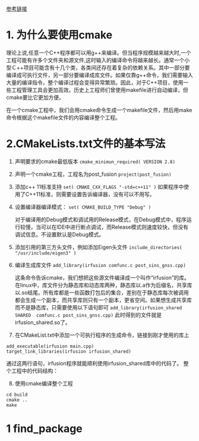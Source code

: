 [参考链接](https://cmake.org/cmake/help/latest/guide/tutorial/index.html)

# 1. 为什么要使用cmake

理论上说,任意一个C++程序都可以用g++来编译。但当程序规模越来越大时,一个工程可能有许多个文件夹和源文件,这时输入的编译命令将越来越长。通常一个小型Ｃ++项目可能含有十几个类，各类间还存在着复杂的依赖关系。其中一部分要编译成可执行文件，另一部分要编译成库文件。如果仅靠g++命令，我们需要输入大量的编译指令，整个编译过程会变得异常繁琐。因此，对于C++项目，使用一些工程管理工具会更加高效。历史上工程师们曾使用makefile进行自动编译，但cmake要比它更加方便。

在一个cmake工程中，我们会用cmake命令生成一个makefile文件，然后用make命令根据这个makefile文件的内容编译整个工程。

# 2.CMakeLists.txt文件的基本写法

1. 声明要求的cmake最低版本
``cmake_minimun_required( VERSION 2.8)``

2. 声明一个cmake工程，工程名为post_fusion
``project(post_fusion)``

3.  添加c++ 11标准支持
``set( CMAKE_CXX_FLAGS "-std=c++11" )``
如果程序中使用了C++11标准，则需要设置告诉编译器，没有可以不用写。

4. 设置编译器编译模式：
``set( CMAKE_BUILD_TYPE "Debug" )``

	对于编译用的Debug模式和调试用的Release模式，在Debug模式中，程序运行较慢，当可以在IDE中进行断点调试，而Release模式则速度较快，但没有调试信息。不设置默认是Debug模式。

5. 添加引用的第三方头文件，例如添加Eigen头文件
``include_directories( "/usr/include/eigen3" )``

6. 编译生成库文件
``add_library(irfusion comfunc.c post_sins_gnss.cpp)``

	这条命令告诉cmake，我们想把这些源文件编译成一个叫作“irfusion”的库。在linux中，库文件分为静态库和动态库两种，静态库以.a作为后缀名，共享库以.so结尾。所有库都是一些函数打包后的集合，差别在于静态库每次被调用都会生成一个副本，而共享库则只有一个副本，更省空间。如果想生成共享库而不是静态库，只需要使用以下语句即可
``add_library(irfusion_shared SHARED  comfunc.c post_sins_gnss.cpp)``
此时得到的文件就是irfusion_shared.so了。

7. 在CMakeList.txt中添加一个可执行程序的生成命令，链接到刚才使用的库上
```
add_executable(irfusion main.cpp)
target_link_libraries(irfusion irfusion_shared)
```
通过这两行语句，irfusion程序就能顺利使用irfusion_shared库中的代码了。
整个工程中的代码结构：

8. 使用cmake编译整个工程
```
cd build
cmake ..
make
```
# 1 find_package
<!--stackedit_data:
eyJoaXN0b3J5IjpbMTMyMTMxMTI4MCwtNzMwMzg1NzUsLTMzMj
UzMzU0NSwtMjM4NjgwMzQ1XX0=
-->